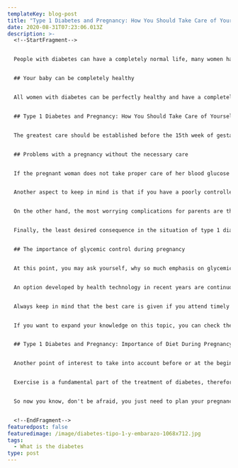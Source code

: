 ```yaml
---
templateKey: blog-post
title: "Type 1 Diabetes and Pregnancy: How You Should Take Care of Yourself"
date: 2020-08-31T07:23:06.013Z
description: >-
  <!--StartFragment-->


  People with diabetes can have a completely normal life, many women have consulted us on the subject of pregnancy when they have diabetes, especially [type 1 diabetes](https://dediabetes.com/que-es-la-diabetes-mellitus-tipo-i/) . Some frequently asked questions are Can I come out in a state with diabetes? Will I pass diabetes to my child? Will there be any complications in the pregnancy? And to respond to these and many other concerns we develop this post.


  ## Your baby can be completely healthy


  All women with diabetes can be perfectly healthy and have a completely healthy child. Scientific evidence indicates that having diabetes does not make the process of being able to get pregnant more difficult, which does manifest is that it only requires optimal control of blood sugar or glycemia before and during pregnancy.


  ## Type 1 Diabetes and Pregnancy: How You Should Take Care of Yourself


  The greatest care should be established before the 15th week of gestation since in this way complications, congenital abnormalities (because most of the organs are formed in the first weeks of gestation) are avoided and the risk of death of both of them.


  ## Problems with a pregnancy without the necessary care


  If the pregnant woman does not take proper care of her blood glucose levels, it is common for her to give birth to a macrosomic baby, that is, it is very large and heavy because it was “overfed” by so much glucose in the blood. Although this child is born without complications, due to the fact that it was macrosomic, it is already at greater risk of developing diabetes and other chronic diseases when it reaches adulthood.


  Another aspect to keep in mind is that if you have a poorly controlled pregnancy in terms of blood glucose, especially in the last weeks of gestation, you are more likely to require a cesarean section to deliver your baby.


  On the other hand, the most worrying complications for parents are the birth of premature children, that is, before the term of pregnancy, which becomes more likely as blood sugar increases, and worries because these premature children frequently present problems breathing, to see, also an inadequate process of digestion, in the function of the heart, etc. That makes them more vulnerable.


  Finally, the least desired consequence in the situation of type 1 diabetes and pregnancy is spontaneous abortion, which usually occurs before 20 weeks of gestation.


  ## The importance of glycemic control during pregnancy


  At this point, you may ask yourself, why so much emphasis on glycemic control? Good because during pregnancy it has been proven that it is a bit more difficult to keep blood sugar levels under control; This is due to changes in "the effect" of insulin in your body, or changes in its absorption and metabolism, all this causes it to be a little more complex to establish an adequate adjustment of insulin doses, especially in the last weeks of pregnancy.


  An option developed by health technology in recent years are continuous monitoring systems, with which you can see blood sugar concentrations in real time, keeping them away from hyper or hypoglycemia and therefore having better blood sugar values. glycated hemoglobin (HbA1c) and helping pregnant women keep their values ​​within the recommended range for about 3 more hours each day.


  Always keep in mind that the best care is given if you attend timely with your treating doctors, it is common that during this stage you require more frequent visits to the doctor, but it is for your health and that of your baby. Prenatal checkups and adjustments in your insulin levels are essential for you to have a healthy baby.


  If you want to expand your knowledge on this topic, you can check the [CDC page](https://www.cdc.gov/pregnancy/spanish/diabetes-types.html)


  ## Type 1 Diabetes and Pregnancy: Importance of Diet During Pregnancy


  Another point of interest to take into account before or at the beginning of pregnancy is the consumption of essential nutrients in the pregnant woman. We refer to an adequate consumption of proteins, essential fats (especially [omega 3 fatty acids](https://dediabetes.com/cuanto-es-el-nivel-normal-de-glucosa/) ), vitamins such as folic acid and vitamin B12, as well as essential minerals such as iron and calcium. Most are achieved through a good diet, a Nutritionist-Dietitian could help you achieve this goal, you can even consult a specialist whether or not you need a supplement or nutritional supplement. Additionally, you should avoid the consumption of alcohol, cigarettes and other drugs as much as possible during this stage.


  Exercise is a fundamental part of the treatment of diabetes, therefore you must keep it present during a situation of type 1 diabetes and pregnancy. Generally, maintaining a good level of physical activity during pregnancy helps control blood glucose and keep you in shape after pregnancy. Walks of at least 30 minutes at least 5 times a week are a good place to start.


  So now you know, don't be afraid, you just need to plan your pregnancy, consult with your doctors, prepare to live the experience and receive your baby with the greatest joy.


  <!--EndFragment-->
featuredpost: false
featuredimage: /image/diabetes-tipo-1-y-embarazo-1068x712.jpg
tags:
  - What is the diabetes
type: post
---
```

